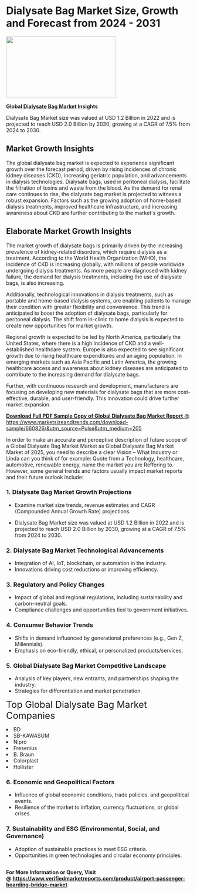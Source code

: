 <H1>Dialysate Bag Market Size, Growth and Forecast from 2024 - 2031</H1><img class="aligncenter size-medium wp-image-584254" src="https://thirdeyenews.in/wp-content/uploads/2024/09/Global-Market-Research-300x168.jpeg" alt="" width="300" height="168" /><p><strong>Global&nbsp;<a href="https://www.marketsizeandtrends.com/download-sample/660826/&amp;utm_source=Pulse&amp;utm_medium=205">Dialysate Bag Market</a> Insights</strong></p><p>Dialysate Bag Market size was valued at USD 1.2 Billion in 2022 and is projected to reach USD 2.0 Billion by 2030, growing at a CAGR of 7.5% from 2024 to 2030.</p><p><h2>Market Growth Insights</h2> <p>The global dialysate bag market is expected to experience significant growth over the forecast period, driven by rising incidences of chronic kidney diseases (CKD), increasing geriatric population, and advancements in dialysis technologies. Dialysate bags, used in peritoneal dialysis, facilitate the filtration of toxins and waste from the blood. As the demand for renal care continues to rise, the dialysate bag market is projected to witness a robust expansion. Factors such as the growing adoption of home-based dialysis treatments, improved healthcare infrastructure, and increasing awareness about CKD are further contributing to the market's growth.</p> <p><a href="#"></a></p> <h2>Elaborate Market Growth Insights</h2> <p>The market growth of dialysate bags is primarily driven by the increasing prevalence of kidney-related disorders, which require dialysis as a treatment. According to the World Health Organization (WHO), the incidence of CKD is increasing globally, with millions of people worldwide undergoing dialysis treatments. As more people are diagnosed with kidney failure, the demand for dialysis treatments, including the use of dialysate bags, is also increasing.</p> <p>Additionally, technological innovations in dialysis treatments, such as portable and home-based dialysis systems, are enabling patients to manage their condition with greater flexibility and convenience. This trend is anticipated to boost the adoption of dialysate bags, particularly for peritoneal dialysis. The shift from in-clinic to home dialysis is expected to create new opportunities for market growth.</p> <p>Regional growth is expected to be led by North America, particularly the United States, where there is a high incidence of CKD and a well-established healthcare system. Europe is also expected to see significant growth due to rising healthcare expenditures and an aging population. In emerging markets such as Asia Pacific and Latin America, the growing healthcare access and awareness about kidney diseases are anticipated to contribute to the increasing demand for dialysate bags.</p> <p>Further, with continuous research and development, manufacturers are focusing on developing new materials for dialysate bags that are more cost-effective, durable, and user-friendly. This innovation could drive further market expansion.</p> <p><a href="#"></p><p><span class=""><strong>Download Full PDF Sample Copy of Global Dialysate Bag Market Report</strong> @ <a href="https://www.marketsizeandtrends.com/download-sample/660826/&amp;utm_source=Pulse&amp;utm_medium=205" target="_blank">https://www.marketsizeandtrends.com/download-sample/660826/&amp;utm_source=Pulse&amp;utm_medium=205</a></span></p><p>In order to make an accurate and perceptive description of future scope of a Global&nbsp;Dialysate Bag Market Market as Global&nbsp;Dialysate Bag Market Market of 2025, you need to describe a clear Vision &ndash; What Industry or Linda can you think of for example: Quote from a Technology, healthcare, automotive, renewable energy, name the market you are Reffering to. However, some general trends and factors usually impact market reports and their future outlook include:</p><h3>1.&nbsp;<strong>Dialysate Bag Market Growth Projections</strong></h3><ul><li>Examine market size trends, revenue estimates and CAGR (Compounded Annual Growth Rate) projections.</li><li><p>Dialysate Bag Market size was valued at USD 1.2 Billion in 2022 and is projected to reach USD 2.0 Billion by 2030, growing at a CAGR of 7.5% from 2024 to 2030.</p></li></ul><h3>2.&nbsp;<strong>Dialysate Bag Market Technological Advancements</strong></h3><ul><li>Integration of AI, IoT, blockchain, or automation in the industry.</li><li>Innovations driving cost reductions or improving efficiency.</li></ul><h3>3.&nbsp;<strong>Regulatory and Policy Changes</strong></h3><ul><li>Impact of global and regional regulations, including sustainability and carbon-neutral goals.</li><li>Compliance challenges and opportunities tied to government initiatives.</li></ul><h3>4.&nbsp;<strong>Consumer Behavior Trends</strong></h3><ul><li>Shifts in demand influenced by generational preferences (e.g., Gen Z, Millennials).</li><li>Emphasis on eco-friendly, ethical, or personalized products/services.</li></ul><h3>5.&nbsp;<strong>Global Dialysate Bag Market Competitive Landscape</strong></h3><ul><li>Analysis of key players, new entrants, and partnerships shaping the industry.</li><li>Strategies for differentiation and market penetration.</li></ul><p data-pm-slice="1 1 []"><span style="color: inherit; font-family: inherit; font-size: 25px;">Top Global Dialysate Bag Market Companies</span></p><div class="" data-test-id=""><p><li>BD</li><li> SB-KAWASUM</li><li> Nipro</li><li> Fresenius</li><li> B. Braun</li><li> Colorplast</li><li> Hollister</li></p></div><h3>6.&nbsp;<strong>Economic and Geopolitical Factors</strong></h3><ul><li>Influence of global economic conditions, trade policies, and geopolitical events.</li><li>Resilience of the market to inflation, currency fluctuations, or global crises.</li></ul><h3>7.&nbsp;<strong>Sustainability and ESG (Environmental, Social, and Governance)</strong></h3><ul><li>Adoption of sustainable practices to meet ESG criteria.</li><li>Opportunities in green technologies and circular economy principles.</li></ul><h2><strong style="font-size: 14px;">For More Information or Query, Visit @&nbsp;</strong><a style="background-color: #ffffff; font-size: 14px;" href="https://www.marketsizeandtrends.com/report/dialysate-bag-market/" target="_blank">https://www.verifiedmarketreports.com/product/airport-passenger-boarding-bridge-market</a></h2>
